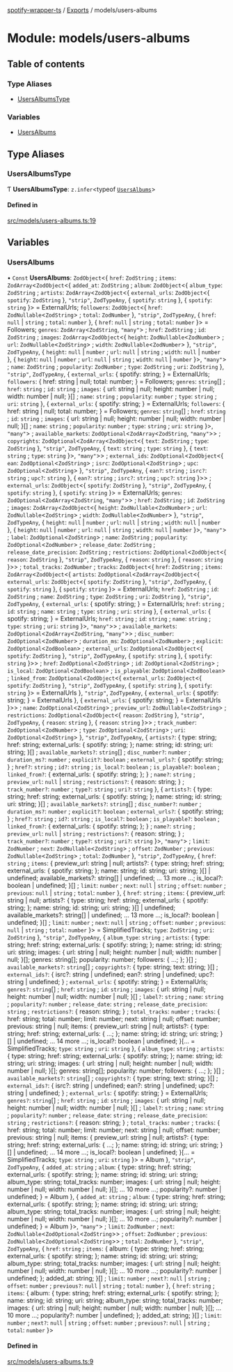 [spotify-wrapper-ts](../README.md) / [Exports](../modules.md) / models/users-albums

# Module: models/users-albums

## Table of contents

### Type Aliases

- [UsersAlbumsType](models_users_albums.md#usersalbumstype)

### Variables

- [UsersAlbums](models_users_albums.md#usersalbums)

## Type Aliases

### UsersAlbumsType

Ƭ **UsersAlbumsType**: `z.infer`<typeof [`UsersAlbums`](models_users_albums.md#usersalbums)\>

#### Defined in

[src/models/users-albums.ts:19](https://github.com/XzavierDunn/spotify-wrapper-ts/blob/7ece3b9/src/models/users-albums.ts#L19)

## Variables

### UsersAlbums

• `Const` **UsersAlbums**: `ZodObject`<{ `href`: `ZodString` ; `items`: `ZodArray`<`ZodObject`<{ `added_at`: `ZodString` ; `album`: `ZodObject`<{ `album_type`: `ZodString` ; `artists`: `ZodArray`<`ZodObject`<{ `external_urls`: `ZodObject`<{ `spotify`: `ZodString`  }, ``"strip"``, `ZodTypeAny`, { `spotify`: `string`  }, { `spotify`: `string`  }\> = ExternalUrls; `followers`: `ZodObject`<{ `href`: `ZodNullable`<`ZodString`\> ; `total`: `ZodNumber`  }, ``"strip"``, `ZodTypeAny`, { `href`: ``null`` \| `string` ; `total`: `number`  }, { `href`: ``null`` \| `string` ; `total`: `number`  }\> = Followers; `genres`: `ZodArray`<`ZodString`, ``"many"``\> ; `href`: `ZodString` ; `id`: `ZodString` ; `images`: `ZodArray`<`ZodObject`<{ `height`: `ZodNullable`<`ZodNumber`\> ; `url`: `ZodNullable`<`ZodString`\> ; `width`: `ZodNullable`<`ZodNumber`\>  }, ``"strip"``, `ZodTypeAny`, { `height`: ``null`` \| `number` ; `url`: ``null`` \| `string` ; `width`: ``null`` \| `number`  }, { `height`: ``null`` \| `number` ; `url`: ``null`` \| `string` ; `width`: ``null`` \| `number`  }\>, ``"many"``\> ; `name`: `ZodString` ; `popularity`: `ZodNumber` ; `type`: `ZodString` ; `uri`: `ZodString`  }, ``"strip"``, `ZodTypeAny`, { `external_urls`: { spotify: string; } = ExternalUrls; `followers`: { href: string \| null; total: number; } = Followers; `genres`: `string`[] ; `href`: `string` ; `id`: `string` ; `images`: { url: string \| null; height: number \| null; width: number \| null; }[] ; `name`: `string` ; `popularity`: `number` ; `type`: `string` ; `uri`: `string`  }, { `external_urls`: { spotify: string; } = ExternalUrls; `followers`: { href: string \| null; total: number; } = Followers; `genres`: `string`[] ; `href`: `string` ; `id`: `string` ; `images`: { url: string \| null; height: number \| null; width: number \| null; }[] ; `name`: `string` ; `popularity`: `number` ; `type`: `string` ; `uri`: `string`  }\>, ``"many"``\> ; `available_markets`: `ZodOptional`<`ZodArray`<`ZodString`, ``"many"``\>\> ; `copyrights`: `ZodOptional`<`ZodArray`<`ZodObject`<{ `text`: `ZodString` ; `type`: `ZodString`  }, ``"strip"``, `ZodTypeAny`, { `text`: `string` ; `type`: `string`  }, { `text`: `string` ; `type`: `string`  }\>, ``"many"``\>\> ; `external_ids`: `ZodOptional`<`ZodObject`<{ `ean`: `ZodOptional`<`ZodString`\> ; `isrc`: `ZodOptional`<`ZodString`\> ; `upc`: `ZodOptional`<`ZodString`\>  }, ``"strip"``, `ZodTypeAny`, { `ean?`: `string` ; `isrc?`: `string` ; `upc?`: `string`  }, { `ean?`: `string` ; `isrc?`: `string` ; `upc?`: `string`  }\>\> ; `external_urls`: `ZodObject`<{ `spotify`: `ZodString`  }, ``"strip"``, `ZodTypeAny`, { `spotify`: `string`  }, { `spotify`: `string`  }\> = ExternalUrls; `genres`: `ZodOptional`<`ZodArray`<`ZodString`, ``"many"``\>\> ; `href`: `ZodString` ; `id`: `ZodString` ; `images`: `ZodArray`<`ZodObject`<{ `height`: `ZodNullable`<`ZodNumber`\> ; `url`: `ZodNullable`<`ZodString`\> ; `width`: `ZodNullable`<`ZodNumber`\>  }, ``"strip"``, `ZodTypeAny`, { `height`: ``null`` \| `number` ; `url`: ``null`` \| `string` ; `width`: ``null`` \| `number`  }, { `height`: ``null`` \| `number` ; `url`: ``null`` \| `string` ; `width`: ``null`` \| `number`  }\>, ``"many"``\> ; `label`: `ZodOptional`<`ZodString`\> ; `name`: `ZodString` ; `popularity`: `ZodOptional`<`ZodNumber`\> ; `release_date`: `ZodString` ; `release_date_precision`: `ZodString` ; `restrictions`: `ZodOptional`<`ZodObject`<{ `reason`: `ZodString`  }, ``"strip"``, `ZodTypeAny`, { `reason`: `string`  }, { `reason`: `string`  }\>\> ; `total_tracks`: `ZodNumber` ; `tracks`: `ZodObject`<{ `href`: `ZodString` ; `items`: `ZodArray`<`ZodObject`<{ `artists`: `ZodOptional`<`ZodArray`<`ZodObject`<{ `external_urls`: `ZodObject`<{ `spotify`: `ZodString`  }, ``"strip"``, `ZodTypeAny`, { `spotify`: `string`  }, { `spotify`: `string`  }\> = ExternalUrls; `href`: `ZodString` ; `id`: `ZodString` ; `name`: `ZodString` ; `type`: `ZodString` ; `uri`: `ZodString`  }, ``"strip"``, `ZodTypeAny`, { `external_urls`: { spotify: string; } = ExternalUrls; `href`: `string` ; `id`: `string` ; `name`: `string` ; `type`: `string` ; `uri`: `string`  }, { `external_urls`: { spotify: string; } = ExternalUrls; `href`: `string` ; `id`: `string` ; `name`: `string` ; `type`: `string` ; `uri`: `string`  }\>, ``"many"``\>\> ; `available_markets`: `ZodOptional`<`ZodArray`<`ZodString`, ``"many"``\>\> ; `disc_number`: `ZodOptional`<`ZodNumber`\> ; `duration_ms`: `ZodOptional`<`ZodNumber`\> ; `explicit`: `ZodOptional`<`ZodBoolean`\> ; `external_urls`: `ZodOptional`<`ZodObject`<{ `spotify`: `ZodString`  }, ``"strip"``, `ZodTypeAny`, { `spotify`: `string`  }, { `spotify`: `string`  }\>\> ; `href`: `ZodOptional`<`ZodString`\> ; `id`: `ZodOptional`<`ZodString`\> ; `is_local`: `ZodOptional`<`ZodBoolean`\> ; `is_playable`: `ZodOptional`<`ZodBoolean`\> ; `linked_from`: `ZodOptional`<`ZodObject`<{ `external_urls`: `ZodObject`<{ `spotify`: `ZodString`  }, ``"strip"``, `ZodTypeAny`, { `spotify`: `string`  }, { `spotify`: `string`  }\> = ExternalUrls }, ``"strip"``, `ZodTypeAny`, { `external_urls`: { spotify: string; } = ExternalUrls }, { `external_urls`: { spotify: string; } = ExternalUrls }\>\> ; `name`: `ZodOptional`<`ZodString`\> ; `preview_url`: `ZodNullable`<`ZodString`\> ; `restrictions`: `ZodOptional`<`ZodObject`<{ `reason`: `ZodString`  }, ``"strip"``, `ZodTypeAny`, { `reason`: `string`  }, { `reason`: `string`  }\>\> ; `track_number`: `ZodOptional`<`ZodNumber`\> ; `type`: `ZodOptional`<`ZodString`\> ; `uri`: `ZodOptional`<`ZodString`\>  }, ``"strip"``, `ZodTypeAny`, { `artists?`: { type: string; href: string; external\_urls: { spotify: string; }; name: string; id: string; uri: string; }[] ; `available_markets?`: `string`[] ; `disc_number?`: `number` ; `duration_ms?`: `number` ; `explicit?`: `boolean` ; `external_urls?`: { spotify: string; } ; `href?`: `string` ; `id?`: `string` ; `is_local?`: `boolean` ; `is_playable?`: `boolean` ; `linked_from?`: { external\_urls: { spotify: string; }; } ; `name?`: `string` ; `preview_url`: ``null`` \| `string` ; `restrictions?`: { reason: string; } ; `track_number?`: `number` ; `type?`: `string` ; `uri?`: `string`  }, { `artists?`: { type: string; href: string; external\_urls: { spotify: string; }; name: string; id: string; uri: string; }[] ; `available_markets?`: `string`[] ; `disc_number?`: `number` ; `duration_ms?`: `number` ; `explicit?`: `boolean` ; `external_urls?`: { spotify: string; } ; `href?`: `string` ; `id?`: `string` ; `is_local?`: `boolean` ; `is_playable?`: `boolean` ; `linked_from?`: { external\_urls: { spotify: string; }; } ; `name?`: `string` ; `preview_url`: ``null`` \| `string` ; `restrictions?`: { reason: string; } ; `track_number?`: `number` ; `type?`: `string` ; `uri?`: `string`  }\>, ``"many"``\> ; `limit`: `ZodNumber` ; `next`: `ZodNullable`<`ZodString`\> ; `offset`: `ZodNumber` ; `previous`: `ZodNullable`<`ZodString`\> ; `total`: `ZodNumber`  }, ``"strip"``, `ZodTypeAny`, { `href`: `string` ; `items`: { preview\_url: string \| null; artists?: { type: string; href: string; external\_urls: { spotify: string; }; name: string; id: string; uri: string; }[] \| undefined; available\_markets?: string[] \| undefined; ... 13 more ...; is\_local?: boolean \| undefined; }[] ; `limit`: `number` ; `next`: ``null`` \| `string` ; `offset`: `number` ; `previous`: ``null`` \| `string` ; `total`: `number`  }, { `href`: `string` ; `items`: { preview\_url: string \| null; artists?: { type: string; href: string; external\_urls: { spotify: string; }; name: string; id: string; uri: string; }[] \| undefined; available\_markets?: string[] \| undefined; ... 13 more ...; is\_local?: boolean \| undefined; }[] ; `limit`: `number` ; `next`: ``null`` \| `string` ; `offset`: `number` ; `previous`: ``null`` \| `string` ; `total`: `number`  }\> = SimplifiedTracks; `type`: `ZodString` ; `uri`: `ZodString`  }, ``"strip"``, `ZodTypeAny`, { `album_type`: `string` ; `artists`: { type: string; href: string; external\_urls: { spotify: string; }; name: string; id: string; uri: string; images: { url: string \| null; height: number \| null; width: number \| null; }[]; genres: string[]; popularity: number; followers: { ...; }; }[] ; `available_markets?`: `string`[] ; `copyrights?`: { type: string; text: string; }[] ; `external_ids?`: { isrc?: string \| undefined; ean?: string \| undefined; upc?: string \| undefined; } ; `external_urls`: { spotify: string; } = ExternalUrls; `genres?`: `string`[] ; `href`: `string` ; `id`: `string` ; `images`: { url: string \| null; height: number \| null; width: number \| null; }[] ; `label?`: `string` ; `name`: `string` ; `popularity?`: `number` ; `release_date`: `string` ; `release_date_precision`: `string` ; `restrictions?`: { reason: string; } ; `total_tracks`: `number` ; `tracks`: { href: string; total: number; limit: number; next: string \| null; offset: number; previous: string \| null; items: { preview\_url: string \| null; artists?: { type: string; href: string; external\_urls: { ...; }; name: string; id: string; uri: string; }[] \| undefined; ... 14 more ...; is\_local?: boolean \| undefined; }[... = SimplifiedTracks; `type`: `string` ; `uri`: `string`  }, { `album_type`: `string` ; `artists`: { type: string; href: string; external\_urls: { spotify: string; }; name: string; id: string; uri: string; images: { url: string \| null; height: number \| null; width: number \| null; }[]; genres: string[]; popularity: number; followers: { ...; }; }[] ; `available_markets?`: `string`[] ; `copyrights?`: { type: string; text: string; }[] ; `external_ids?`: { isrc?: string \| undefined; ean?: string \| undefined; upc?: string \| undefined; } ; `external_urls`: { spotify: string; } = ExternalUrls; `genres?`: `string`[] ; `href`: `string` ; `id`: `string` ; `images`: { url: string \| null; height: number \| null; width: number \| null; }[] ; `label?`: `string` ; `name`: `string` ; `popularity?`: `number` ; `release_date`: `string` ; `release_date_precision`: `string` ; `restrictions?`: { reason: string; } ; `total_tracks`: `number` ; `tracks`: { href: string; total: number; limit: number; next: string \| null; offset: number; previous: string \| null; items: { preview\_url: string \| null; artists?: { type: string; href: string; external\_urls: { ...; }; name: string; id: string; uri: string; }[] \| undefined; ... 14 more ...; is\_local?: boolean \| undefined; }[... = SimplifiedTracks; `type`: `string` ; `uri`: `string`  }\> = Album }, ``"strip"``, `ZodTypeAny`, { `added_at`: `string` ; `album`: { type: string; href: string; external\_urls: { spotify: string; }; name: string; id: string; uri: string; album\_type: string; total\_tracks: number; images: { url: string \| null; height: number \| null; width: number \| null; }[]; ... 10 more ...; popularity?: number \| undefined; } = Album }, { `added_at`: `string` ; `album`: { type: string; href: string; external\_urls: { spotify: string; }; name: string; id: string; uri: string; album\_type: string; total\_tracks: number; images: { url: string \| null; height: number \| null; width: number \| null; }[]; ... 10 more ...; popularity?: number \| undefined; } = Album }\>, ``"many"``\> ; `limit`: `ZodNumber` ; `next`: `ZodNullable`<`ZodOptional`<`ZodString`\>\> ; `offset`: `ZodNumber` ; `previous`: `ZodNullable`<`ZodOptional`<`ZodString`\>\> ; `total`: `ZodNumber`  }, ``"strip"``, `ZodTypeAny`, { `href`: `string` ; `items`: { album: { type: string; href: string; external\_urls: { spotify: string; }; name: string; id: string; uri: string; album\_type: string; total\_tracks: number; images: { url: string \| null; height: number \| null; width: number \| null; }[]; ... 10 more ...; popularity?: number \| undefined; }; added\_at: string; }[] ; `limit`: `number` ; `next?`: ``null`` \| `string` ; `offset`: `number` ; `previous?`: ``null`` \| `string` ; `total`: `number`  }, { `href`: `string` ; `items`: { album: { type: string; href: string; external\_urls: { spotify: string; }; name: string; id: string; uri: string; album\_type: string; total\_tracks: number; images: { url: string \| null; height: number \| null; width: number \| null; }[]; ... 10 more ...; popularity?: number \| undefined; }; added\_at: string; }[] ; `limit`: `number` ; `next?`: ``null`` \| `string` ; `offset`: `number` ; `previous?`: ``null`` \| `string` ; `total`: `number`  }\>

#### Defined in

[src/models/users-albums.ts:9](https://github.com/XzavierDunn/spotify-wrapper-ts/blob/7ece3b9/src/models/users-albums.ts#L9)
